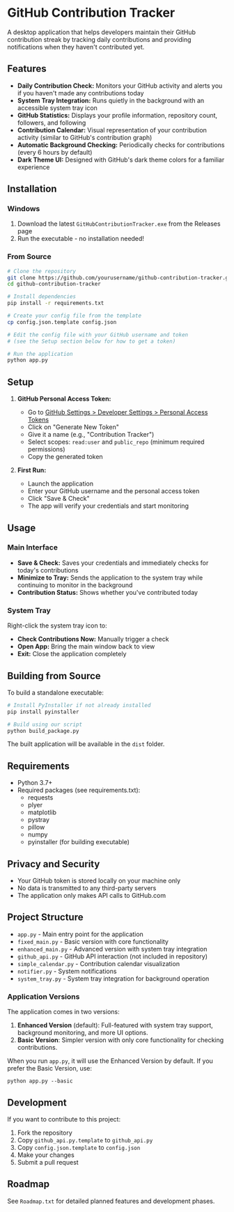 # GitHub Contribution Tracker

A desktop application that helps developers maintain their GitHub contribution streak by tracking daily contributions and providing notifications when they haven't contributed yet.

## Features

- **Daily Contribution Check:** Monitors your GitHub activity and alerts you if you haven't made any contributions today
- **System Tray Integration:** Runs quietly in the background with an accessible system tray icon
- **GitHub Statistics:** Displays your profile information, repository count, followers, and following
- **Contribution Calendar:** Visual representation of your contribution activity (similar to GitHub's contribution graph)
- **Automatic Background Checking:** Periodically checks for contributions (every 6 hours by default)
- **Dark Theme UI:** Designed with GitHub's dark theme colors for a familiar experience



## Installation

### Windows

1. Download the latest `GitHubContributionTracker.exe` from the Releases page
2. Run the executable - no installation needed!

### From Source

```bash
# Clone the repository
git clone https://github.com/yourusername/github-contribution-tracker.git
cd github-contribution-tracker

# Install dependencies
pip install -r requirements.txt

# Create your config file from the template
cp config.json.template config.json

# Edit the config file with your GitHub username and token
# (see the Setup section below for how to get a token)

# Run the application
python app.py
```

## Setup

1. **GitHub Personal Access Token:**
   - Go to [GitHub Settings > Developer Settings > Personal Access Tokens](https://github.com/settings/tokens)
   - Click on "Generate New Token"
   - Give it a name (e.g., "Contribution Tracker")
   - Select scopes: `read:user` and `public_repo` (minimum required permissions)
   - Copy the generated token

2. **First Run:**
   - Launch the application
   - Enter your GitHub username and the personal access token
   - Click "Save & Check"
   - The app will verify your credentials and start monitoring

## Usage

### Main Interface

- **Save & Check:** Saves your credentials and immediately checks for today's contributions
- **Minimize to Tray:** Sends the application to the system tray while continuing to monitor in the background
- **Contribution Status:** Shows whether you've contributed today

### System Tray

Right-click the system tray icon to:
- **Check Contributions Now:** Manually trigger a check
- **Open App:** Bring the main window back to view
- **Exit:** Close the application completely

## Building from Source

To build a standalone executable:

```bash
# Install PyInstaller if not already installed
pip install pyinstaller

# Build using our script
python build_package.py
```

The built application will be available in the `dist` folder.

## Requirements

- Python 3.7+
- Required packages (see requirements.txt):
  - requests
  - plyer
  - matplotlib
  - pystray
  - pillow
  - numpy
  - pyinstaller (for building executable)

## Privacy and Security

- Your GitHub token is stored locally on your machine only
- No data is transmitted to any third-party servers
- The application only makes API calls to GitHub.com

## Project Structure

- `app.py` - Main entry point for the application
- `fixed_main.py` - Basic version with core functionality
- `enhanced_main.py` - Advanced version with system tray integration
- `github_api.py` - GitHub API interaction (not included in repository)
- `simple_calendar.py` - Contribution calendar visualization
- `notifier.py` - System notifications
- `system_tray.py` - System tray integration for background operation

### Application Versions

The application comes in two versions:

1. **Enhanced Version** (default): Full-featured with system tray support, background monitoring, and more UI options.
2. **Basic Version**: Simpler version with only core functionality for checking contributions.

When you run `app.py`, it will use the Enhanced Version by default. If you prefer the Basic Version, use:
```
python app.py --basic
```

## Development

If you want to contribute to this project:

1. Fork the repository
2. Copy `github_api.py.template` to `github_api.py`
3. Copy `config.json.template` to `config.json`
4. Make your changes
5. Submit a pull request

## Roadmap

See `Roadmap.txt` for detailed planned features and development phases.


